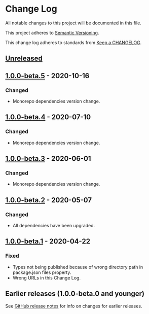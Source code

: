 # Change Log

All notable changes to this project will be documented in this file.

This project adheres to [Semantic Versioning](https://semver.org).

This change log adheres to standards from [Keep a CHANGELOG](https://keepachangelog.com).

## [Unreleased]

## [1.0.0-beta.5] - 2020-10-16

### Changed
- Monorepo dependencies version change.

## [1.0.0-beta.4] - 2020-07-10

### Changed
- Monorepo dependencies version change.

## [1.0.0-beta.3] - 2020-06-01

### Changed
- Monorepo dependencies version change.

## [1.0.0-beta.2] - 2020-05-07

### Changed
- All dependencies have been upgraded.

## [1.0.0-beta.1] - 2020-04-22

### Fixed
- Types not being published because of wrong directory path in package.json files property.
- Wrong URLs in this Change Log.

## Earlier releases (1.0.0-beta.0 and younger)
See [GitHub release notes](https://github.com/codistica/codistica-js/releases?after=@codistica/node@1.0.0-beta.1)
for info on changes for earlier releases.

[Unreleased]: https://github.com/codistica/codistica-js/compare/@codistica/node@1.0.0-beta.5...HEAD
[1.0.0-beta.5]: https://github.com/codistica/codistica-js/compare/@codistica/node@1.0.0-beta.4...@codistica/node@1.0.0-beta.5
[1.0.0-beta.4]: https://github.com/codistica/codistica-js/compare/@codistica/node@1.0.0-beta.3...@codistica/node@1.0.0-beta.4
[1.0.0-beta.3]: https://github.com/codistica/codistica-js/compare/@codistica/node@1.0.0-beta.2...@codistica/node@1.0.0-beta.3
[1.0.0-beta.2]: https://github.com/codistica/codistica-js/compare/@codistica/node@1.0.0-beta.1...@codistica/node@1.0.0-beta.2
[1.0.0-beta.1]: https://github.com/codistica/codistica-js/compare/@codistica/node@1.0.0-beta.0...@codistica/node@1.0.0-beta.1
